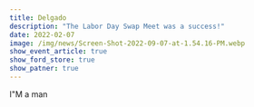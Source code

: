 ```yaml
---
title: Delgado
description: "The Labor Day Swap Meet was a success!"
date: 2022-02-07
image: /img/news/Screen-Shot-2022-09-07-at-1.54.16-PM.webp
show_event_article: true
show_ford_store: true
show_patner: true
---
```

I"M a man
